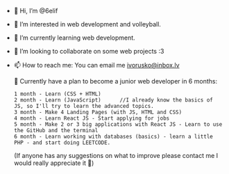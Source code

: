 - 👋 Hi, I’m @6elif
- 👀 I’m interested in web development and volleyball.
- 🌱 I’m currently learning web development.
- 💞️ I’m looking to collaborate on some web projects :3
- 📫 How to reach me: You can email me ivorusko@inbox.lv

  🌟 Currently have a plan to become a junior web developer in 6 months:
  
      1 month - Learn (CSS + HTML)
      2 month - Learn (JavaScript)      //I already know the basics of JS, so I'll try to learn the advanced topics.
      3 month - Make 4 Landing Pages (with JS, HTML and CSS)
      4 month - Learn React JS - Start applying for jobs
      5 month - Make 2 or 3 big applications with React JS - Learn to use the GitHub and the terminal
      6 month - Learn working with databases (basics) - learn a little PHP - and start doing LEETCODE.

  (If anyone has any suggestions on what to improve please contact me I would really appreciate it 🙂)
